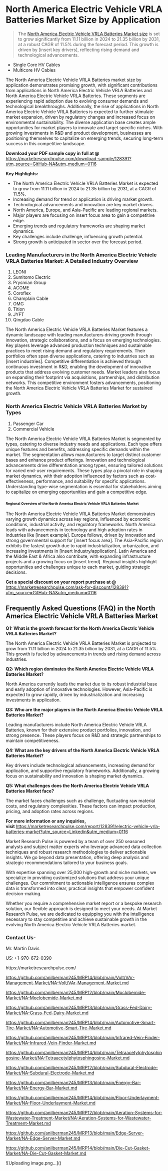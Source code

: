 <h1>North America Electric Vehicle VRLA Batteries Market&nbsp;Size by Application</h1><blockquote><p>The <a href="https://marketresearchpulse.com/download-sample/128391?utm_source=GitHub-NA&amp;utm_medium=0116">North America Electric Vehicle VRLA Batteries Market size</a> is set to grow significantly from 11.11 billion in 2024 to 21.35 billion by 2031, at a robust CAGR of 11.5% during the forecast period. This growth is driven by [insert key drivers], reflecting rising demand and technological advancements.</p></blockquote><ul><li>Single Core HV Cables<li> Multicore HV Cables</li></ul><p>The North America Electric Vehicle VRLA Batteries market size by application demonstrates promising growth, with significant contributions from applications in North America Electric Vehicle VRLA Batteries and North America Electric Vehicle VRLA Batteries. These segments are experiencing rapid adoption due to evolving consumer demands and technological breakthroughs. Additionally, the rise of applications in North America Electric Vehicle VRLA Batteries is expected to further stimulate market expansion, driven by regulatory changes and increased focus on environmental sustainability. The diverse application base creates ample opportunities for market players to innovate and target specific niches. With growing investments in R&D and product development, businesses are positioning themselves to capitalize on emerging trends, securing long-term success in this competitive landscape.</p><p><strong>Download your PDF sample copy in full at @ </strong><a href="https://marketresearchpulse.com/download-sample/128391?utm_source=GitHub-NA&amp;utm_medium=0116">https://marketresearchpulse.com/download-sample/128391?utm_source=GitHub-NA&amp;utm_medium=0116</a></p><p><strong>Key Highlights: </strong></p><ul><li>The North America Electric Vehicle VRLA Batteries Market is expected to grow from 11.11 billion in 2024 to 21.35 billion by 2031, at a CAGR of 11.5%.</li><li>Increasing demand for trend or application is driving market growth.</li><li>Technological advancements and innovation are key market drivers.</li><li>North America, Europe, and Asia-Pacific are leading regional markets.</li><li>Major players are focusing on insert focus area to gain a competitive edge.</li><li>Emerging trends and regulatory frameworks are shaping market dynamics.</li><li>Key challenges include challenge, influencing growth potential.</li><li>Strong growth is anticipated in sector over the forecast period.</li></ul><h3>Leading Manufacturers in the North America Electric Vehicle VRLA Batteries Market: A Detailed Industry Overview</h3><ol><li>LEONI</li><li>Sumitomo Electric</li><li>Prysmian Group</li><li>ACOME</li><li>Coroflex</li><li>Champlain Cable</li><li>OMG</li><li>Tition</li><li>JYFT</li><li>Qingdao Cable</li></ol><div class="flex max-w-full flex-col flex-grow"><div class="min-h-8 text-message flex w-full flex-col items-end gap-2 whitespace-normal break-words [.text-message+&amp;]:mt-5" dir="auto" data-message-author-role="assistant" data-message-id="fd8432e4-4910-450d-b182-61b7bfb0a01f" data-message-model-slug="gpt-4o"><div class="flex w-full flex-col gap-1 empty:hidden first:pt-[3px]"><div class="markdown prose w-full break-words dark:prose-invert light"><p>The North America Electric Vehicle VRLA Batteries Market features a dynamic landscape with leading manufacturers driving growth through innovation, strategic collaborations, and a focus on emerging technologies. Key players leverage advanced production techniques and sustainable practices to meet rising demand and regulatory requirements. Their portfolios often span diverse applications, catering to industries such as [insert industries]. Competitive differentiation is achieved through continuous investment in R&amp;D, enabling the development of innovative products that address evolving customer needs. Market leaders also focus on expanding their footprint via acquisitions, partnerships, and distribution networks. This competitive environment fosters advancements, positioning the North America Electric Vehicle VRLA Batteries Market for sustained growth.</p></div></div></div></div><h3>North America Electric Vehicle VRLA Batteries Market by Types</h3><ol><li>Passenger Car<li> Commercial Vehicle</li></ol><div class="flex max-w-full flex-col flex-grow"><div class="min-h-8 text-message flex w-full flex-col items-end gap-2 whitespace-normal break-words [.text-message+&amp;]:mt-5" dir="auto" data-message-author-role="assistant" data-message-id="084470be-0bb7-4664-bddf-5156b4f41249" data-message-model-slug="gpt-4o-mini"><div class="flex w-full flex-col gap-1 empty:hidden first:pt-[3px]"><div class="markdown prose w-full break-words dark:prose-invert light"><p>The North America Electric Vehicle VRLA Batteries Market is segmented by types, catering to diverse industry needs and applications. Each type offers unique features and benefits, addressing specific demands within the market. The segmentation allows manufacturers to target distinct customer bases and enhance product offerings. Innovation and technological advancements drive differentiation among types, ensuring tailored solutions for varied end-user requirements. These types play a pivotal role in shaping market dynamics, with their adoption influenced by factors such as cost-effectiveness, performance, and suitability for specific applications. Understanding type-wise segmentation is essential for stakeholders aiming to capitalize on emerging opportunities and gain a competitive edge.</p></div></div></div></div><h3><span style="font-size: 11px;">Regional Overview of the North America Electric Vehicle VRLA Batteries Market</span></h3><div class="flex max-w-full flex-col flex-grow"><div class="min-h-8 text-message flex w-full flex-col items-end gap-2 whitespace-normal break-words [.text-message+&amp;]:mt-5" dir="auto" data-message-author-role="assistant" data-message-id="e9038762-ce64-4e30-91c9-9bd413514231" data-message-model-slug="gpt-4o-mini"><div class="flex w-full flex-col gap-1 empty:hidden first:pt-[3px]"><div class="markdown prose w-full break-words dark:prose-invert light"><p>The North America Electric Vehicle VRLA Batteries Market demonstrates varying growth dynamics across key regions, influenced by economic conditions, industrial activity, and regulatory frameworks. North America leads with advancements in technology and high adoption rates in industries like [insert example]. Europe follows, driven by innovation and strong governmental support for [insert focus area]. The Asia-Pacific region exhibits the fastest growth due to rapid industrialization, urbanization, and increasing investments in [insert industry/application]. Latin America and the Middle East &amp; Africa also contribute, with expanding infrastructure projects and a growing focus on [insert trend]. Regional insights highlight opportunities and challenges unique to each market, guiding strategic decisions.</p></div></div></div></div><p><strong>Get a special discount on your report purchase at @ </strong><a href="https://marketresearchpulse.com/ask-for-discount/128391?utm_source=GitHub-NA&amp;utm_medium=0116">https://marketresearchpulse.com/ask-for-discount/128391?utm_source=GitHub-NA&amp;utm_medium=0116</a></p><h2>Frequently Asked Questions (FAQ) in the North America Electric Vehicle VRLA Batteries Market</h2><p><strong>Q1: What is the growth forecast for the North America Electric Vehicle VRLA Batteries Market?</strong></p><p>The North America Electric Vehicle VRLA Batteries Market is projected to grow from 11.11 billion in 2024 to 21.35 billion by 2031, at a CAGR of 11.5%. This growth is fueled by advancements in trends and rising demand across industries.</p><p><strong>Q2: Which region dominates the North America Electric Vehicle VRLA Batteries Market?</strong></p><p>North America currently leads the market due to its robust industrial base and early adoption of innovative technologies. However, Asia-Pacific is expected to grow rapidly, driven by industrialization and increasing investments in application.</p><p><strong>Q3: Who are the major players in the North America Electric Vehicle VRLA Batteries Market?</strong></p><p>Leading manufacturers include North America Electric Vehicle VRLA Batteries, known for their extensive product portfolios, innovation, and strong presence. These players focus on R&amp;D and strategic partnerships to maintain competitiveness.</p><p><strong>Q4: What are the key drivers of the North America Electric Vehicle VRLA Batteries Market?</strong></p><p>Key drivers include technological advancements, increasing demand for application, and supportive regulatory frameworks. Additionally, a growing focus on sustainability and innovation is shaping market dynamics.</p><p><strong>Q5: What challenges does the North America Electric Vehicle VRLA Batteries Market face?</strong></p><p>The market faces challenges such as challenge, fluctuating raw material costs, and regulatory complexities. These factors can impact production, pricing, and adoption rates across regions.</p><p><strong>For more information or any inquiries, visit&nbsp;</strong><a href="https://marketresearchpulse.com/report/128391/electric-vehicle-vrla-batteries-market?utm_source=Linkedin&utm_medium=0116">https://marketresearchpulse.com/report/128391/electric-vehicle-vrla-batteries-market?utm_source=Linkedin&utm_medium=0116</a></p><p>Market Research Pulse is powered by a team of over 250 seasoned analysts and subject matter experts who leverage advanced data collection techniques and robust research methodologies to deliver actionable insights. We go beyond data presentation, offering deep analysis and strategic recommendations tailored to your business goals.</p><p>With expertise spanning over 25,000 high-growth and niche markets, we specialize in providing customized solutions that address your unique challenges. Our commitment to actionable intelligence ensures complex data is transformed into clear, practical insights that empower confident decision-making.</p><p>Whether you require a comprehensive market report or a bespoke research solution, our flexible approach is designed to meet your needs. At Market Research Pulse, we are dedicated to equipping you with the intelligence necessary to stay competitive and achieve sustainable growth in the evolving North America Electric Vehicle VRLA Batteries market.</p><h3><strong>Contact Us-</strong></h3><p>Mr. Martin Davis</p><p>US: +1-970-672-0390</p><p>https://marketresearchpulse.com/</p><p><a href="https://github.com/anilberman245/MRP14/blob/main/Volt/VAr-Management-Market/NA-Volt/VAr-Management-Market.md">https://github.com/anilberman245/MRP14/blob/main/Volt/VAr-Management-Market/NA-Volt/VAr-Management-Market.md</a></p><p><a href="https://github.com/anilberman245/MRP12/blob/main/Moclobemide-Market/NA-Moclobemide-Market.md">https://github.com/anilberman245/MRP12/blob/main/Moclobemide-Market/NA-Moclobemide-Market.md</a></p><p><a href="https://github.com/anilberman245/MRP13/blob/main/Grass-Fed-Dairy-Market/NA-Grass-Fed-Dairy-Market.md">https://github.com/anilberman245/MRP13/blob/main/Grass-Fed-Dairy-Market/NA-Grass-Fed-Dairy-Market.md</a></p><p><a href="https://github.com/anilberman245/MRP14/blob/main/Automotive-Smart-Tire-Market/NA-Automotive-Smart-Tire-Market.md">https://github.com/anilberman245/MRP14/blob/main/Automotive-Smart-Tire-Market/NA-Automotive-Smart-Tire-Market.md</a></p><p><a href="https://github.com/anilberman245/MRP13/blob/main/Infrared-Vein-Finder-Market/NA-Infrared-Vein-Finder-Market.md">https://github.com/anilberman245/MRP13/blob/main/Infrared-Vein-Finder-Market/NA-Infrared-Vein-Finder-Market.md</a></p><p><a href="https://github.com/anilberman245/MRP14/blob/main/Tetraacetylphytosphingosine-Market/NA-Tetraacetylphytosphingosine-Market.md">https://github.com/anilberman245/MRP14/blob/main/Tetraacetylphytosphingosine-Market/NA-Tetraacetylphytosphingosine-Market.md</a></p><p><a href="https://github.com/anilberman245/MRP12/blob/main/Subdural-Electrode-Market/NA-Subdural-Electrode-Market.md">https://github.com/anilberman245/MRP12/blob/main/Subdural-Electrode-Market/NA-Subdural-Electrode-Market.md</a></p><p><a href="https://github.com/anilberman245/MRP13/blob/main/Energy-Bar-Market/NA-Energy-Bar-Market.md">https://github.com/anilberman245/MRP13/blob/main/Energy-Bar-Market/NA-Energy-Bar-Market.md</a></p><p><a href="https://github.com/anilberman245/MRP14/blob/main/Floor-Underlayment-Market/NA-Floor-Underlayment-Market.md">https://github.com/anilberman245/MRP14/blob/main/Floor-Underlayment-Market/NA-Floor-Underlayment-Market.md</a></p><p><a href="https://github.com/anilberman245/MRP12/blob/main/Aeration-Systems-for-Wastewater-Treatment-Market/NA-Aeration-Systems-for-Wastewater-Treatment-Market.md">https://github.com/anilberman245/MRP12/blob/main/Aeration-Systems-for-Wastewater-Treatment-Market/NA-Aeration-Systems-for-Wastewater-Treatment-Market.md</a></p><p><a href="https://github.com/anilberman245/MRP13/blob/main/Edge-Server-Market/NA-Edge-Server-Market.md">https://github.com/anilberman245/MRP13/blob/main/Edge-Server-Market/NA-Edge-Server-Market.md</a></p><p><a href="https://github.com/anilberman245/MRP14/blob/main/Die-Cut-Gasket-Market/NA-Die-Cut-Gasket-Market.md">https://github.com/anilberman245/MRP14/blob/main/Die-Cut-Gasket-Market/NA-Die-Cut-Gasket-Market.md</a></p>
![Uploading image.png…]()
